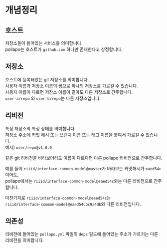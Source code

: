 # 개념정리

## 호스트
저장소들이 들어있는 서비스를 의미합니다.\
pollapo는 호스트가 `github.com` 하나만 존재한다고 상정합니다.


## 저장소
호스트에 등록돼있는 git 저장소를 의미합니다.\
사용자 이름과 저장소 이름의 쌍으로 하나의 저장소를 가르킬 수 있습니다.\
사용자 이름이 다르면 저장소 이름이 같아도 다른 저장소로 간주합니다.\
`user-a/repo` 와 `user-b/repo`는 다른 저장소입니다.


## 리비전
특정 저장소의 특정 상태를 의미합니다.\
저장소 주소에 커밋 해시 또는 브랜치 이름 또는 태그 이름을 붙여서 가르킬 수 있습니다.\
예시) `user/repo@v1.0.0`

같은 git 리비전을 바라보더라도 이름이 다르다면 다른 pollapo 리비전으로 간주합니다.

예를 들어 `riiid/interface-common-model@master`가 바라보는 커밋해시가 `eaed54c`이어도,\
pollapo에서는 `riiid/interface-common-model@eaed54c`와는 다른 리비전으로 간주합니다.

마찬가지로
`riiid/interface-common-model@eaed54c`는\
`riiid/interface-common-model@eaed54cbc9a4db`와 다른 리비전입니다.


## 의존성
리비전에 들어있는 `pollapo.yml` 파일의 `deps` 필드에 들어있는 주소가 가르키는 다른 리비전을 의미합니다.
